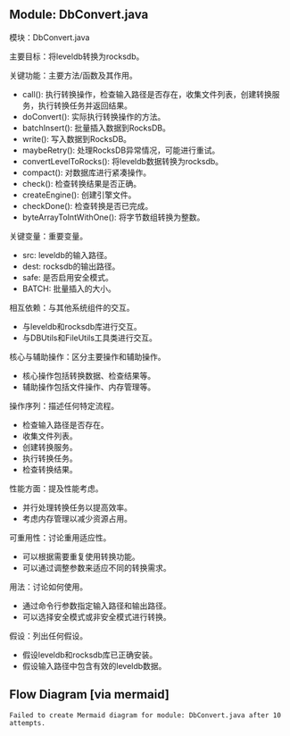 ## Module: DbConvert.java
模块：DbConvert.java

主要目标：将leveldb转换为rocksdb。

关键功能：主要方法/函数及其作用。
- call(): 执行转换操作，检查输入路径是否存在，收集文件列表，创建转换服务，执行转换任务并返回结果。
- doConvert(): 实际执行转换操作的方法。
- batchInsert(): 批量插入数据到RocksDB。
- write(): 写入数据到RocksDB。
- maybeRetry(): 处理RocksDB异常情况，可能进行重试。
- convertLevelToRocks(): 将leveldb数据转换为rocksdb。
- compact(): 对数据库进行紧凑操作。
- check(): 检查转换结果是否正确。
- createEngine(): 创建引擎文件。
- checkDone(): 检查转换是否已完成。
- byteArrayToIntWithOne(): 将字节数组转换为整数。

关键变量：重要变量。
- src: leveldb的输入路径。
- dest: rocksdb的输出路径。
- safe: 是否启用安全模式。
- BATCH: 批量插入的大小。

相互依赖：与其他系统组件的交互。
- 与leveldb和rocksdb库进行交互。
- 与DBUtils和FileUtils工具类进行交互。

核心与辅助操作：区分主要操作和辅助操作。
- 核心操作包括转换数据、检查结果等。
- 辅助操作包括文件操作、内存管理等。

操作序列：描述任何特定流程。
- 检查输入路径是否存在。
- 收集文件列表。
- 创建转换服务。
- 执行转换任务。
- 检查转换结果。

性能方面：提及性能考虑。
- 并行处理转换任务以提高效率。
- 考虑内存管理以减少资源占用。

可重用性：讨论重用适应性。
- 可以根据需要重复使用转换功能。
- 可以通过调整参数来适应不同的转换需求。

用法：讨论如何使用。
- 通过命令行参数指定输入路径和输出路径。
- 可以选择安全模式或非安全模式进行转换。

假设：列出任何假设。
- 假设leveldb和rocksdb库已正确安装。
- 假设输入路径中包含有效的leveldb数据。
## Flow Diagram [via mermaid]
```mermaid
Failed to create Mermaid diagram for module: DbConvert.java after 10 attempts.
```
